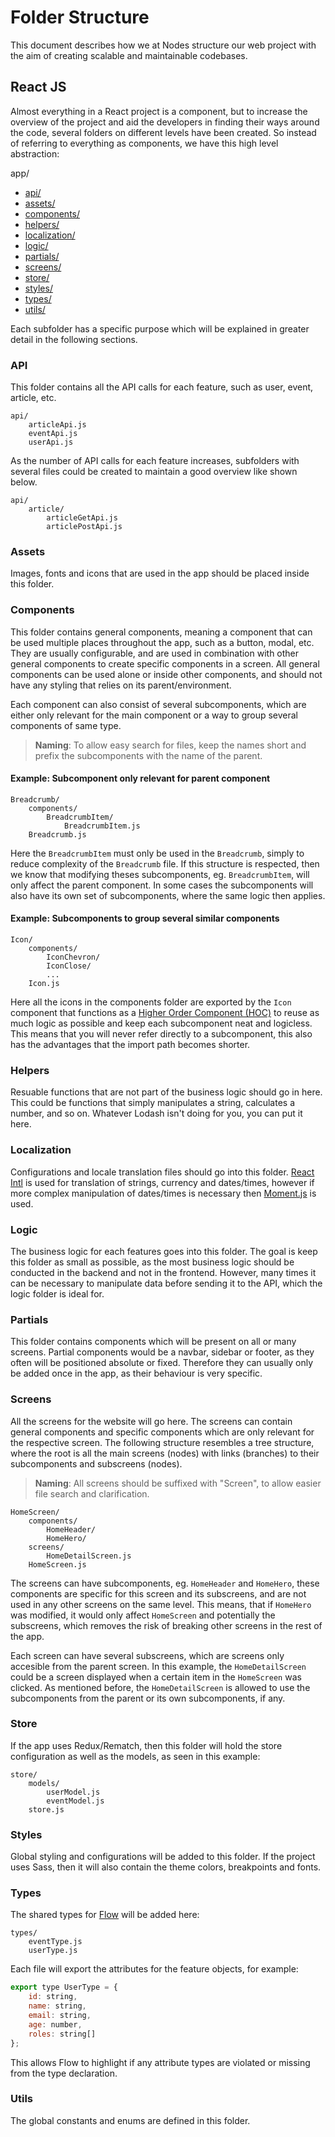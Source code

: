 # Folder Structure

This document describes how we at Nodes structure our web project with the aim of creating scalable and maintainable codebases.

## React JS
Almost everything in a React project is a component, but to increase the overview of the project and aid the developers in finding their ways around the code, several folders on different levels have been created. So instead of referring to everything as components, we have this high level abstraction:

app/
- [api/](#api)
- [assets/](#assets)
- [components/](#components)
- [helpers/](#helpers)
- [localization/](#localization)
- [logic/](#logic)
- [partials/](#partials)
- [screens/](#screens)
- [store/](#store)
- [styles/](#styles)
- [types/](#types)
- [utils/](#utils)

Each subfolder has a specific purpose which will be explained in greater detail in the following sections.

### API
This folder contains all the API calls for each feature, such as user, event, article, etc. 

```
api/
    articleApi.js
    eventApi.js
    userApi.js
```

As the number of API calls for each feature increases, subfolders with several files could be created to maintain a good overview like shown below.

```
api/
    article/
        articleGetApi.js
        articlePostApi.js
```

### Assets
Images, fonts and icons that are used in the app should be placed inside this folder.


### Components
This folder contains general components, meaning a component that can be used multiple places throughout the app, such as a button, modal, etc. They are usually configurable, and are used in combination with other general components to create specific components in a screen.
All general components can be used alone or inside other components, and should not have any styling that relies on its parent/environment.

Each component can also consist of several subcomponents, which are either only relevant for the main component or a way to group several components of same type. 

> **Naming**: To allow easy search for files, keep the names short and prefix the subcomponents with the name of the parent.

#### Example: Subcomponent only relevant for parent component
```
Breadcrumb/
    components/
        BreadcrumbItem/
            BreadcrumbItem.js
    Breadcrumb.js
```
Here the `BreadcrumbItem` must only be used in the `Breadcrumb`, simply to reduce complexity of the `Breadcrumb` file. If this structure is respected, then we know that modifying theses subcomponents, eg. `BreadcrumbItem`, will only affect the parent component. In some cases the subcomponents will also have its own set of subcomponents, where the same logic then applies.

#### Example: Subcomponents to group several similar components
```
Icon/
    components/
        IconChevron/
        IconClose/
        ...
    Icon.js
```
Here all the icons in the components folder are exported by the `Icon` component that functions as a [Higher Order Component (HOC)](https://reactjs.org/docs/higher-order-components.html) to reuse as much logic as possible and keep each subcomponent neat and logicless. This means that you will never refer directly to a subcomponent, this also has the advantages that the import path becomes shorter.


### Helpers
Resuable functions that are not part of the business logic should go in here. This could be functions that simply manipulates a string, calculates a number, and so on. Whatever Lodash isn't doing for you, you can put it here.


### Localization
Configurations and locale translation files should go into this folder. [React Intl](https://github.com/yahoo/react-intl) is used for translation of strings, currency and dates/times, however if more complex manipulation of dates/times is necessary then [Moment.js](https://momentjs.com/) is used.


### Logic
The business logic for each features goes into this folder. The goal is keep this folder as small as possible, as the most business logic should be conducted in the backend and not in the frontend. However, many times it can be necessary to manipulate data before sending it to the API, which the logic folder is ideal for.

### Partials
This folder contains components which will be present on all or many screens. Partial components would be a navbar, sidebar or footer, as they often will be positioned absolute or fixed. Therefore they can usually only be added once in the app, as their behaviour is very specific.

### Screens

All the screens for the website will go here. The screens can contain general components and specific components which are only relevant for the respective screen. The following structure resembles a tree structure, where the root is all the main screens (nodes) with links (branches) to their subcomponents and subscreens (nodes).

> **Naming**: All screens should be suffixed with "Screen", to allow easier file search and clarification.

```
HomeScreen/
    components/
        HomeHeader/
        HomeHero/
    screens/
        HomeDetailScreen.js
    HomeScreen.js
```

The screens can have subcomponents, eg. `HomeHeader` and `HomeHero`, these components are specific for this screen and its subscreens, and are not used in any other screens on the same level. This means, that if `HomeHero` was modified, it would only affect `HomeScreen` and potentially the subscreens, which removes the risk of breaking other screens in the rest of the app. 

Each screen can have several subscreens, which are screens only accesible from the parent screen. In this example, the `HomeDetailScreen` could be a screen displayed when a certain item in the `HomeScreen` was clicked. As mentioned before, the `HomeDetailScreen` is allowed to use the subcomponents from the parent or its own subcomponents, if any.


### Store
If the app uses Redux/Rematch, then this folder will hold the store configuration as well as the models, as seen in this example:

```
store/
    models/
        userModel.js
        eventModel.js
    store.js
```


### Styles
Global styling and configurations will be added to this folder. If the project uses Sass, then it will also contain the theme colors, breakpoints and fonts.


### Types
The shared types for [Flow](https://flow.org/) will be added here:
```
types/
    eventType.js
    userType.js
```
Each file will export the attributes for the feature objects, for example:

```jsx
export type UserType = {
    id: string,
    name: string,
    email: string,
    age: number,
    roles: string[]
};
```
This allows Flow to highlight if any attribute types are violated or missing from the type declaration.


### Utils
The global constants and enums are defined in this folder.
